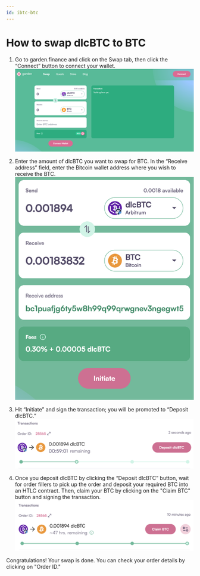 ```yaml
---
id: ibtc-btc
---
```


# How to swap dlcBTC to BTC

1. Go to garden.finance and click on the Swap tab, then click the “Connect” button to connect your wallet.  
   ![step 1](../../images/guide-dlcbtc-btc-1.png)

2. Enter the amount of dlcBTC you want to swap for BTC. In the “Receive address” field, enter the Bitcoin wallet address where you wish to receive the BTC.
   ![step 2](../../images/guide-dlcbtc-btc-2.png)

3. Hit “Initiate” and sign the transaction; you will be promoted to “Deposit dlcBTC.”  
   ![step 3](../../images/guide-dlcbtc-btc-3.png)

4. Once you deposit dlcBTC by clicking the “Deposit dlcBTC” button, wait for order fillers to pick up the order and deposit your required BTC into an HTLC contract.
Then, claim your BTC by clicking on the "Claim BTC" button and signing the transaction. 
   ![step 4](../../images/guide-dlcbtc-btc-4.png)

Congratulations! Your swap is done. You can check your order details by clicking on "Order ID."
